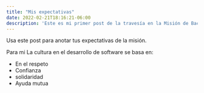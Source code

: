 ```yaml
---
title: "Mis expectativas"
date: 2022-02-21T18:16:21-06:00
description: 'Este es mi primer post de la travesía en la Misión de Backend con Node JS de Launch X.'
---
```


Usa este post para anotar tus expectativas de la misión.

Para mi La cultura en el desarrollo de software se basa en:

- En el respeto
- Confianza
- solidaridad
- Ayuda mutua
